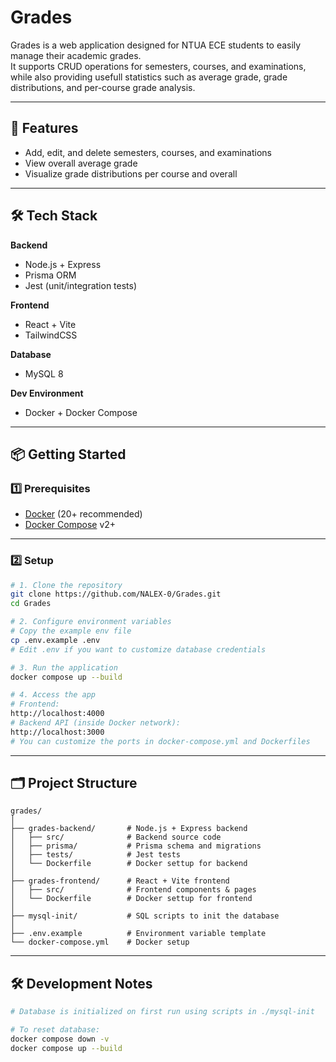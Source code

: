 # Grades

Grades is a web application designed for NTUA ECE students to easily manage their academic grades.  
It supports CRUD operations for semesters, courses, and examinations, while also providing usefull statistics such as average grade, grade distributions, and per-course grade analysis.


---

## 🚀 Features

- Add, edit, and delete semesters, courses, and examinations
- View overall average grade
- Visualize grade distributions per course and overall

---

## 🛠 Tech Stack

**Backend**  
- Node.js + Express  
- Prisma ORM  
- Jest (unit/integration tests)  

**Frontend**  
- React + Vite  
- TailwindCSS  

**Database**  
- MySQL 8  

**Dev Environment**  
- Docker + Docker Compose

---

## 📦 Getting Started

### 1️⃣ Prerequisites
- [Docker](https://docs.docker.com/get-docker/) (20+ recommended)
- [Docker Compose](https://docs.docker.com/compose/install/) v2+

---

### 2️⃣ Setup

```bash
# 1. Clone the repository
git clone https://github.com/NALEX-0/Grades.git
cd Grades

# 2. Configure environment variables
# Copy the example env file
cp .env.example .env
# Edit .env if you want to customize database credentials

# 3. Run the application
docker compose up --build

# 4. Access the app
# Frontend:
http://localhost:4000
# Backend API (inside Docker network):
http://localhost:3000
# You can customize the ports in docker-compose.yml and Dockerfiles
```

---

## 🗂 Project Structure

```text
grades/
│
├── grades-backend/       # Node.js + Express backend
│   ├── src/              # Backend source code
│   ├── prisma/           # Prisma schema and migrations
│   ├── tests/            # Jest tests
│   └── Dockerfile        # Docker settup for backend        
│
├── grades-frontend/      # React + Vite frontend
│   ├── src/              # Frontend components & pages
│   └── Dockerfile        # Docker settup for frontend
│
├── mysql-init/           # SQL scripts to init the database
│
├── .env.example          # Environment variable template
└── docker-compose.yml    # Docker setup
```

---

## 🛠 Development Notes

```bash
# Database is initialized on first run using scripts in ./mysql-init

# To reset database:
docker compose down -v
docker compose up --build
```


